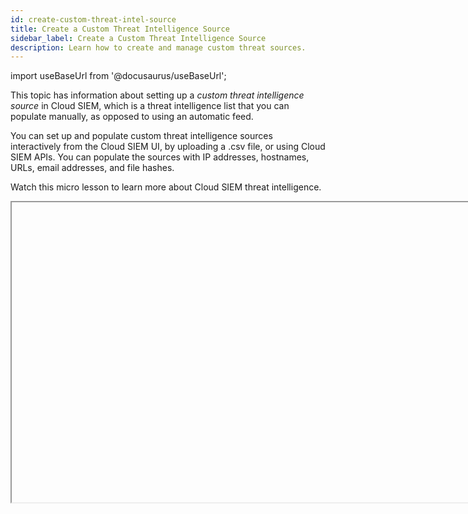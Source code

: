 ```yaml
---
id: create-custom-threat-intel-source
title: Create a Custom Threat Intelligence Source
sidebar_label: Create a Custom Threat Intelligence Source
description: Learn how to create and manage custom threat sources.
---
```



import useBaseUrl from '@docusaurus/useBaseUrl';

This topic has information about setting up a *custom threat intelligence source* in Cloud SIEM, which is a threat intelligence list that you can populate manually, as opposed to using an automatic feed. 

You can set up and populate custom threat intelligence sources interactively from the Cloud SIEM UI, by uploading a .csv file, or using Cloud SIEM APIs. You can populate the sources with IP addresses, hostnames, URLs, email addresses, and file hashes.

Watch this micro lesson to learn more about Cloud SIEM threat intelligence.

<Iframe url="https://www.youtube.com/embed/-DHQ2IBy5Ko?rel=0"
        width="854px"
        height="480px"
        id="myId"
        className="video-container"
        display="initial"
        position="relative"
        allow="accelerometer; autoplay=1; clipboard-write; encrypted-media; gyroscope; picture-in-picture"
        allowfullscreen
        />

import Iframe from 'react-iframe'; 

### How Cloud SIEM uses indicators

When Cloud SIEM encounters an indicator from your threat source in an incoming
Record it adds relevant information to the Record. Because threat intelligence
information is persisted within Records, you can reference it downstream
in both rules and search. The built-in rules that come with Cloud SIEM
automatically create a Signal for Records that have been enriched in
this way.

Rule authors can also write rules that look for threat intelligence information in Records. To leverage the information in a rule, you can extend your custom rule expression, or add a Rule Tuning Expression to a built-in rule. For a more detailed explanation of how to use threat intelligence information in rules, see [Threat Intelligence](/docs/cse/rules/about-cse-rules/#threat-intelligence) in the
*About Cloud SIEM Rules* topic.

### Create a threat intelligence source from Cloud SIEM UI

1.  <!--Kanso [**Classic UI**](/docs/cse/introduction-to-cloud-siem/#classic-ui). Kanso--> In the top menu select **Content > Threat Intelligence**. <!--Kanso <br/>[**New UI**](/docs/cse/introduction-to-cloud-siem/#new-ui). In the main Sumo Logic menu, select **Cloud SIEM > Threat Intelligence**. You can also click the **Go To...** menu at the top of the screen and select **Threat Intelligence**.  Kanso-->
1. Click **Add Source** on the **Threat Intelligence** page. <br/><img src={useBaseUrl('img/cse/threat-intel-page2.png')} alt="Threat Intelligence page" width="800"/>
1. Click **Custom** on the **Add Source** popup. <br/><img src={useBaseUrl('img/cse/custom-button.png')} alt="Custom button" width="600"/>
1. On the **Add New Source** popup, enter a name, and if desired, a description for the source. <br/><img src={useBaseUrl('img/cse/add-custom-source.png')} alt="Add new source" width="600"/>
1. Click **Add Custom Source**.

Your new source should now appear on the **Threat Intelligence** page.

### Enter indicators manually

1. On the **Threat Intelligence** page, click the name of the source you want to update.  <br/><img src={useBaseUrl('img/cse/click-name.png')} alt="Click name" width="800"/>
1. The **Details** page lists any indicators that have previously been added and have not expired. Click **Add Indicator**. <br/><img src={useBaseUrl('img/cse/threat-details.png')} alt="Threat details" width="800"/>
1. On the **New Threat Intelligence Indicator** popup.
    1. **Value**. Enter an IP address, hostname, URL, or file hash.
        Your entry must be one of:
        * A valid IPV4 or IPv6 address  
        * A valid email address
        * A valid, complete URL
        * A hostname (without protocol or path)
        * A hexadecimal string of 32, 40, 64, or 128 characters 
    1. **Description**. (Optional)
    1. **Expiration**. (Optional) If desired, you can specify an
        expiration date and time for the indicator. When that time is
        reached, the indicator will be removed from the source. When you
        click in the field, you’ll be prompted to select a date and
        time.
    1. Click **Add**.

### Upload a file of indicators 

If you have a large number of indicators to add to your source, you can
save time by creating a .csv file and uploading it to Cloud SIEM. <br/><img src={useBaseUrl('img/cse/import-indicators.png')} alt="Import indicators" width="400"/>

#### Create a CSV file

The .csv file can contain up to four columns, which are described below. 

| Column     | Description  |   
| :-- | :-- |
| value  | Required. Must be one of the following: <br/>- A valid IPV4 or IPv6 address<br/>- A valid, complete URL <br/>- A valid email address<br/>- A hostname (without protocol or path)<br/>- A hexadecimal string of 32, 40, 64, or 128 characters |
| description | Optional.  |  
| expires| Optional. The data and time when you want the indicator to be removed, in any ISO date format. |
| active | Required. Specifies whether the indicator actively looks for threat intelligence in Records. Valid values are `true` or `false`. |

**Example .csv file**

```
value,description,expires,active
22.333.22.252,Tante Intel,2022-06-01 01:00 PM,true
```

### Upload the file

1. On the **Threat Intelligence** page, click the name of the target custom source.
1. Click **Import Indicators**.
1. On the import popup:
    1. Drag your file onto the import popup, or click to navigate to the file, and then click Import.
    1. Optionally, you can enter an expiration for the indicators on the list. If you do, it will override any expirations that are defined in the file. Enter the expiration in any ISO date format. For example: `2022-12-31`

### Manage sources and indicators using APIs

You can use Cloud SIEM threat intelligence APIs to create and manage indicators and custom threat sources. For information about Cloud SIEM APIs and how to access the API documentation, see [Cloud SIEM APIs](/docs/cse/administration/cse-apis/).  
 
